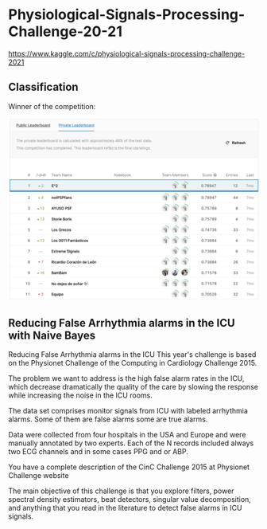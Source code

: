 # Physiological-Signals-Processing-Challenge-20-21

https://www.kaggle.com/c/physiological-signals-processing-challenge-2021

## Classification

Winner of the competition:

![alt text](https://github.com/edumarmar/Physiological-Signals-Processing-Challenge-20-21/blob/main/Captura%20de%20pantalla%202021-12-02%20a%20las%2011.48.20.png?raw=true)

## Reducing False Arrhythmia alarms in the ICU with Naive Bayes

Reducing False Arrhythmia alarms in the ICU
This year's challenge is based on the Physionet Challenge of the Computing in Cardiology Challenge 2015.

The problem we want to address is the high false alarm rates in the ICU, which decrease dramatically the quality of the care by slowing the response while increasing the noise in the ICU rooms.

The data set comprises monitor signals from ICU with labeled arrhythmia alarms. Some of them are false alarms some are true alarms.

Data were collected from four hospitals in the USA and Europe and were manually annotated by two experts. Each of the N records included always two ECG channels and in some cases PPG and or ABP.

You have a complete description of the CinC Challenge 2015 at Physionet Challenge website

The main objective of this challenge is that you explore filters, power spectral density estimators, beat detectors, singular value decomposition, and anything that you read in the literature to detect false alarms in ICU signals.
